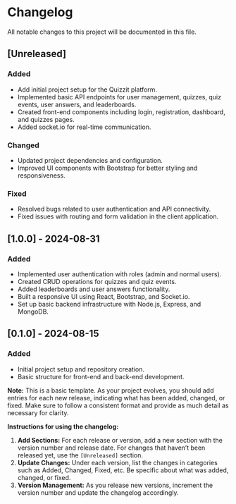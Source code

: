 # Changelog

All notable changes to this project will be documented in this file.

## [Unreleased]

### Added

- Add initial project setup for the Quizzit platform.
- Implemented basic API endpoints for user management, quizzes, quiz events, user answers, and leaderboards.
- Created front-end components including login, registration, dashboard, and quizzes pages.
- Added socket.io for real-time communication.

### Changed

- Updated project dependencies and configuration.
- Improved UI components with Bootstrap for better styling and responsiveness.

### Fixed

- Resolved bugs related to user authentication and API connectivity.
- Fixed issues with routing and form validation in the client application.

## [1.0.0] - 2024-08-31

### Added

- Implemented user authentication with roles (admin and normal users).
- Created CRUD operations for quizzes and quiz events.
- Added leaderboards and user answers functionality.
- Built a responsive UI using React, Bootstrap, and Socket.io.
- Set up basic backend infrastructure with Node.js, Express, and MongoDB.

## [0.1.0] - 2024-08-15

### Added

- Initial project setup and repository creation.
- Basic structure for front-end and back-end development.

**Note:** This is a basic template. As your project evolves, you should add entries for each new release, indicating what has been added, changed, or fixed. Make sure to follow a consistent format and provide as much detail as necessary for clarity.

**Instructions for using the changelog:**

1. **Add Sections:** For each release or version, add a new section with the version number and release date. For changes that haven’t been released yet, use the `[Unreleased]` section.
2. **Update Changes:** Under each version, list the changes in categories such as Added, Changed, Fixed, etc. Be specific about what was added, changed, or fixed.
3. **Version Management:** As you release new versions, increment the version number and update the changelog accordingly.
